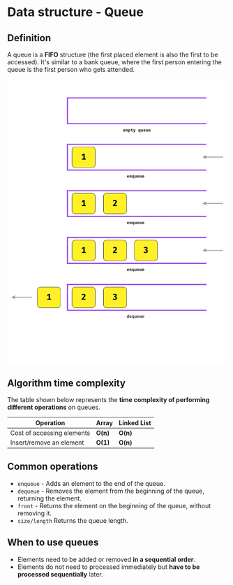 # Data structure - Queue

## Definition

A queue is a **FIFO** structure (the first placed element is also the first to be accessed). It's similar to a bank queue, where the first person entering the queue is the first person who gets attended.

<img src="../assets/queue.jpg">

## Algorithm time complexity

The table shown below represents the **time complexity of performing different operations** on queues.

| Operation                  | Array    | Linked List |
| -------------------------- | -------- | ----------- |
| Cost of accessing elements | **O(n)** | **O(n)**    |
| Insert/remove an element   | **O(1)** | **O(n)**    |

## Common operations

- `enqueue` - Adds an element to the end of the queue.
- `dequeue` - Removes the element from the beginning of the queue, returning the element.
- `front` - Returns the element on the beginning of the queue, without removing it.
- `size/length` Returns the queue length.

## When to use queues

- Elements need to be added or removed **in a sequential order**.
- Elements do not need to processed immediately but **have to be processed sequentially** later.
